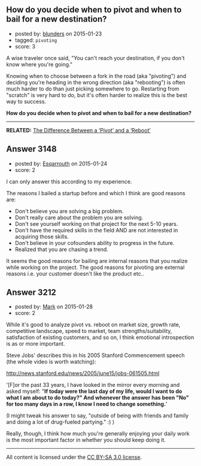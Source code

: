 ## How do you decide when to pivot and when to bail for a new destination?

- posted by: [blunders](https://stackexchange.com/users/216182/blunders) on 2015-01-23
- tagged: `pivoting`
- score: 3

<p>A wise traveler once said, "You can't reach your destination, if you don't know where you're going."</p>

<p>Knowing when to choose between a fork in the road (aka "pivoting") and deciding you're heading in the wrong direction (aka "rebooting") is often much harder to do than just picking somewhere to go. Restarting from "scratch" is very hard to do, but it's often harder to realize this is the best way to success. </p>

<p><strong>How do you decide when to pivot and when to bail for a new destination?</strong></p>

<hr>

<p><strong>RELATED:</strong> <a href="http://www.pbs.org/idealab/2012/02/the-difference-between-a-pivot-and-a-reboot048/" rel="nofollow">The Difference Between a ‘Pivot’ and a ‘Reboot’</a></p>



## Answer 3148

- posted by: [Esqarrouth](https://stackexchange.com/users/3055586/esqarrouth) on 2015-01-24
- score: 2

<p>I can only answer this according to my experience. </p>

<p>The reasons I bailed a startup before and which I think are good reasons are:</p>

<ul>
<li>Don't believe you are solving a big problem.  </li>
<li>Don't really care about the problem you are solving.  </li>
<li>Don't see yourself working on that project for the next 5-10 years.   </li>
<li>Don't have the required skills in the field AND are not interested in acquiring those skills.  </li>
<li>Don't believe in your cofounders ability to progress in the future.   </li>
<li>Realized that you are chasing a trend.  </li>
</ul>

<p>It seems the good reasons for bailing are internal reasons that you realize while working on the project. The good reasons for pivoting are external reasons i.e. your customer doesn't like the product etc..</p>



## Answer 3212

- posted by: [Mark](https://stackexchange.com/users/1127243/mark) on 2015-01-28
- score: 2

<p>While it's good to analyze pivot vs. reboot on market size, growth rate, competitive landscape, speed to market, team strengths/suitability, satisfaction of existing customers, and so on, I think emotional introspection is as or more important.   </p>

<p>Steve Jobs' describes this in his 2005 Stanford Commencement speech (the whole video is worth watching): </p>

<p><a href="http://news.stanford.edu/news/2005/june15/jobs-061505.html" rel="nofollow">http://news.stanford.edu/news/2005/june15/jobs-061505.html</a></p>

<p>'[F]or the past 33 years, I have looked in the mirror every morning and asked myself: "<strong>If today were the last day of my life, would I want to do what I am about to do today?" And whenever the answer has been "No" for too many days in a row, I know I need to change something.</strong>'</p>

<p>(I might tweak his answer to say, "outside of being with friends and family and doing a lot of drug-fueled partying." :) )</p>

<p>Really, though, I think how much you're generally enjoying your daily work is the most important factor in whether you should keep doing it.</p>




---

All content is licensed under the [CC BY-SA 3.0 license](https://creativecommons.org/licenses/by-sa/3.0/).
